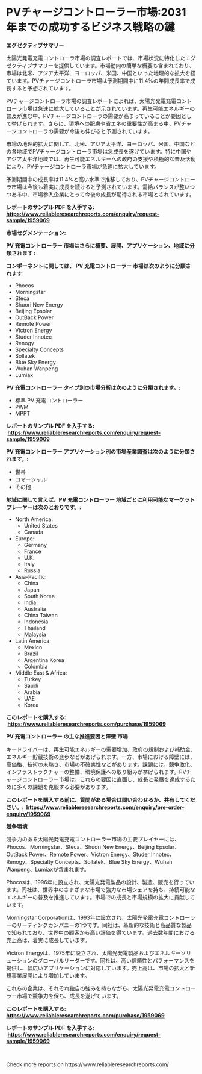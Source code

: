 <p><h1>PVチャージコントローラー市場:2031年までの成功するビジネス戦略の鍵</h1></p><p><strong>エグゼクティブサマリー</strong></p>
<p><p>太陽光発電充電コントローラ市場の調査レポートでは、市場状況に特化したエグゼクティブサマリーを提供しています。市場動向の簡単な概要も含まれており、市場は北米、アジア太平洋、ヨーロッパ、米国、中国といった地理的な拡大を経ています。PVチャージコントローラ市場は予測期間中に11.4%の年間成長率で成長すると予想されています。</p><p>PVチャージコントローラ市場の調査レポートによれば、太陽光発電充電コントローラ市場は急速に拡大していることが示されています。再生可能エネルギーの普及が進む中、PVチャージコントローラの需要が高まっていることが要因として挙げられます。さらに、環境への配慮や省エネの重要性が高まる中、PVチャージコントローラの需要が今後も伸びると予測されています。</p><p>市場の地理的拡大に関して、北米、アジア太平洋、ヨーロッパ、米国、中国などの各地域でPVチャージコントローラ市場は急成長を遂げています。特に中国やアジア太平洋地域では、再生可能エネルギーへの政府の支援や積極的な普及活動により、PVチャージコントローラ市場が急速に拡大しています。</p><p>予測期間中の成長率は11.4%と高い水準で推移しており、PVチャージコントローラ市場は今後も着実に成長を続けると予測されています。需給バランスが整いつつある中、市場参入企業にとって今後の成長が期待される市場とされています。</p></p>
<p><strong>レポートのサンプル PDF を入手する: <a href="https://www.reliableresearchreports.com/enquiry/request-sample/1959069">https://www.reliableresearchreports.com/enquiry/request-sample/1959069</a></strong></p>
<p><strong>市場セグメンテーション:</strong></p>
<p><strong> PV 充電コントローラー 市場はさらに概要、展開、アプリケーション、地域に分類されます :</strong></p>
<p><strong>コンポーネントに関しては、 PV 充電コントローラー 市場は次のように分類されます: &nbsp;</strong></p>
<p><ul><li>Phocos</li><li>Morningstar</li><li>Steca</li><li>Shuori New Energy</li><li>Beijing Epsolar</li><li>OutBack Power</li><li>Remote Power</li><li>Victron Energy</li><li>Studer Innotec</li><li>Renogy</li><li>Specialty Concepts</li><li>Sollatek</li><li>Blue Sky Energy</li><li>Wuhan Wanpeng</li><li>Lumiax</li></ul></p>
<p><strong> PV 充電コントローラー タイプ別の市場分析は次のように分類されます。:</strong></p>
<p><ul><li>標準 PV 充電コントローラー</li><li>PWM</li><li>MPPT</li></ul></p>
<p><strong>レポートのサンプル PDF を入手する: &nbsp;<a href="https://www.reliableresearchreports.com/enquiry/request-sample/1959069">https://www.reliableresearchreports.com/enquiry/request-sample/1959069</a></strong></p>
<p><strong> PV 充電コントローラー アプリケーション別の市場産業調査は次のように分類されます。:</strong></p>
<p><ul><li>世帯</li><li>コマーシャル</li><li>その他</li></ul></p>
<p><strong>地域に関して言えば、PV 充電コントローラー 地域ごとに利用可能なマーケットプレーヤーは次のとおりです。:</strong></p>
<p><ul>
    <li>
        North America:
        <ul>
            <li>United States</li>
            <li>Canada</li>
        </ul>
    </li>
    <li>
        Europe:
        <ul>
            <li>Germany</li>
            <li>France</li>
            <li>U.K.</li>
            <li>Italy</li>
            <li>Russia</li>
        </ul>
    </li>
    <li>
        Asia-Pacific:
        <ul>
            <li>China</li>
            <li>Japan</li>
            <li>South Korea</li>
            <li>India</li>
            <li>Australia</li>
            <li>China Taiwan</li>
            <li>Indonesia</li>
            <li>Thailand</li>
            <li>Malaysia</li>
        </ul>
    </li>
    <li>
        Latin America:
        <ul>
            <li>Mexico</li>
            <li>Brazil</li>
            <li>Argentina Korea</li>
            <li>Colombia</li>
        </ul>
    </li>
    <li>
        Middle East & Africa:
        <ul>
            <li>Turkey</li>
            <li>Saudi</li>
            <li>Arabia</li>
            <li>UAE</li>
            <li>Korea</li>
        </ul>
    </li>
    </ul></p>
<p><strong>このレポートを購入する: &nbsp;<a href="https://www.reliableresearchreports.com/purchase/1959069">https://www.reliableresearchreports.com/purchase/1959069</a></strong></p>
<p><strong>PV 充電コントローラー の主な推進要因と障壁 市場</strong></p>
<p><p>キードライバーは、再生可能エネルギーの需要増加、政府の規制および補助金、エネルギー貯蔵技術の進歩などがあげられます。一方、市場における障壁には、高価格、技術の未熟さ、市場の不確実性などがあります。課題には、競争激化、インフラストラクチャーの整備、環境保護への取り組みが挙げられます。PVチャージコントローラー市場は、これらの要因に直面し、成長と発展を達成するために多くの課題を克服する必要があります。</p></p>
<p><strong>このレポートを購入する前に、質問がある場合は問い合わせるか、共有してください。:&nbsp; <a href="https://www.reliableresearchreports.com/enquiry/pre-order-enquiry/1959069">https://www.reliableresearchreports.com/enquiry/pre-order-enquiry/1959069</a></strong></p>
<p><strong>競争環境</strong></p>
<p><p>競争力のある太陽光発電充電コントローラー市場の主要プレイヤーには、Phocos、Morningstar、Steca、Shuori New Energy、Beijing Epsolar、OutBack Power、Remote Power、Victron Energy、Studer Innotec、Renogy、Specialty Concepts、Sollatek、Blue Sky Energy、Wuhan Wanpeng、Lumiaxが含まれます。</p><p>Phocosは、1996年に設立され、太陽光発電製品の設計、製造、販売を行っています。同社は、世界中のさまざまな市場で強力な市場シェアを持ち、持続可能なエネルギーの普及を推進しています。市場での成長と市場規模の拡大に貢献しています。</p><p>Morningstar Corporationは、1993年に設立され、太陽光発電充電コントローラーのリーディングカンパニーの1つです。同社は、革新的な技術と高品質な製品で知られており、世界中の顧客から高い評価を得ています。過去数年間における売上高は、着実に成長しています。</p><p>Victron Energyは、1975年に設立され、太陽光発電製品およびエネルギーソリューションのグローバルリーダーです。同社は、高い信頼性とパフォーマンスを提供し、幅広いアプリケーションに対応しています。売上高は、市場の拡大と新規事業展開により増加しています。</p><p>これらの企業は、それぞれ独自の強みを持ちながら、太陽光発電充電コントローラー市場で競争力を保ち、成長を遂げています。</p></p>
<p><strong>このレポートを購入する: &nbsp; <a href="https://www.reliableresearchreports.com/purchase/1959069">https://www.reliableresearchreports.com/purchase/1959069</a></strong></p>
<p><strong>レポートのサンプル PDF を入手する: &nbsp;<a href="https://www.reliableresearchreports.com/enquiry/request-sample/1959069">https://www.reliableresearchreports.com/enquiry/request-sample/1959069</a></strong><strong></strong></p>
<p>&nbsp;</p>
<p>Check more reports on https://www.reliableresearchreports.com/</p>